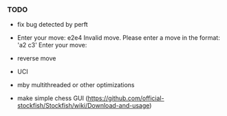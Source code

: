 ### TODO
+ fix bug detected by perft
+ Enter your move: e2e4 
Invalid move. Please enter a move in the format: 'a2 c3'
Enter your move: 

+ reverse move
+ UCI
+ mby multithreaded or other optimizations
+ make simple chess GUI (https://github.com/official-stockfish/Stockfish/wiki/Download-and-usage)
